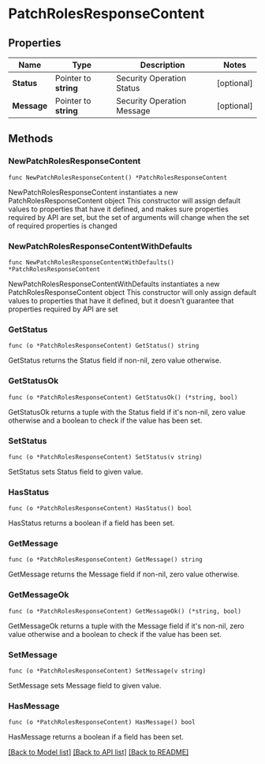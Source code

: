 # PatchRolesResponseContent

## Properties

Name | Type | Description | Notes
------------ | ------------- | ------------- | -------------
**Status** | Pointer to **string** | Security Operation Status | [optional] 
**Message** | Pointer to **string** | Security Operation Message | [optional] 

## Methods

### NewPatchRolesResponseContent

`func NewPatchRolesResponseContent() *PatchRolesResponseContent`

NewPatchRolesResponseContent instantiates a new PatchRolesResponseContent object
This constructor will assign default values to properties that have it defined,
and makes sure properties required by API are set, but the set of arguments
will change when the set of required properties is changed

### NewPatchRolesResponseContentWithDefaults

`func NewPatchRolesResponseContentWithDefaults() *PatchRolesResponseContent`

NewPatchRolesResponseContentWithDefaults instantiates a new PatchRolesResponseContent object
This constructor will only assign default values to properties that have it defined,
but it doesn't guarantee that properties required by API are set

### GetStatus

`func (o *PatchRolesResponseContent) GetStatus() string`

GetStatus returns the Status field if non-nil, zero value otherwise.

### GetStatusOk

`func (o *PatchRolesResponseContent) GetStatusOk() (*string, bool)`

GetStatusOk returns a tuple with the Status field if it's non-nil, zero value otherwise
and a boolean to check if the value has been set.

### SetStatus

`func (o *PatchRolesResponseContent) SetStatus(v string)`

SetStatus sets Status field to given value.

### HasStatus

`func (o *PatchRolesResponseContent) HasStatus() bool`

HasStatus returns a boolean if a field has been set.

### GetMessage

`func (o *PatchRolesResponseContent) GetMessage() string`

GetMessage returns the Message field if non-nil, zero value otherwise.

### GetMessageOk

`func (o *PatchRolesResponseContent) GetMessageOk() (*string, bool)`

GetMessageOk returns a tuple with the Message field if it's non-nil, zero value otherwise
and a boolean to check if the value has been set.

### SetMessage

`func (o *PatchRolesResponseContent) SetMessage(v string)`

SetMessage sets Message field to given value.

### HasMessage

`func (o *PatchRolesResponseContent) HasMessage() bool`

HasMessage returns a boolean if a field has been set.


[[Back to Model list]](../README.md#documentation-for-models) [[Back to API list]](../README.md#documentation-for-api-endpoints) [[Back to README]](../README.md)


